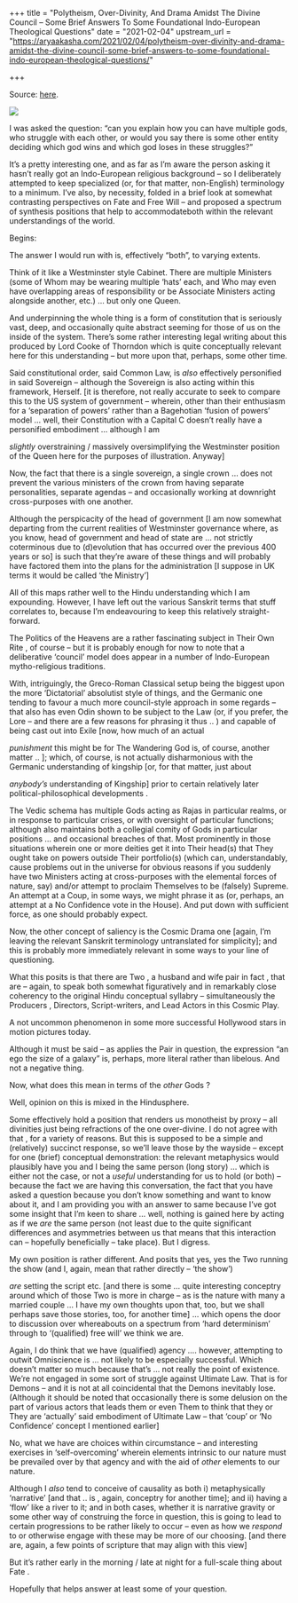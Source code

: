 +++
title = "Polytheism, Over-Divinity, And Drama Amidst The Divine Council – Some Brief Answers To Some Foundational Indo-European Theological Questions"
date = "2021-02-04"
upstream_url = "https://aryaakasha.com/2021/02/04/polytheism-over-divinity-and-drama-amidst-the-divine-council-some-brief-answers-to-some-foundational-indo-european-theological-questions/"

+++

Source: [here](https://aryaakasha.com/2021/02/04/polytheism-over-divinity-and-drama-amidst-the-divine-council-some-brief-answers-to-some-foundational-indo-european-theological-questions/).

![](https://aryaakasha.files.wordpress.com/2021/02/27033300_1.jpg?w=500)

I was asked the question: “can you explain how you can have multiple gods, who struggle with each other, or would you say there is some other entity deciding which god wins and which god loses in these struggles?”

It’s a pretty interesting one, and as far as I’m aware the person asking it hasn’t really got an Indo-European religious background – so I deliberately attempted to keep specialized (or, for that matter, non-English) terminology to a minimum. I’ve also, by necessity, folded in a brief look at somewhat contrasting perspectives on Fate and Free Will – and proposed a spectrum of synthesis positions that help to accommodateboth within the relevant understandings of the world.

Begins:

The answer I would run with is, effectively “both”, to varying extents.

Think of it like a Westminster style Cabinet. There are multiple Ministers (some of Whom may be wearing multiple ‘hats’ each, and Who may even have overlapping areas of responsibility or be Associate Ministers acting alongside another, etc.) … but only one Queen.

And underpinning the whole thing is a form of constitution that is seriously vast, deep, and occasionally quite abstract seeming for those of us on the inside of the system. There’s some rather interesting legal writing about this produced by Lord Cooke of Thorndon which is quite conceptually relevant here for this understanding – but more upon that, perhaps, some other time.

Said constitutional order, said Common Law, is *also* effectively personified in said Sovereign – although the Sovereign is also acting within this framework, Herself. \[it is therefore, not really accurate to seek to compare this to the US system of government – wherein, other than their enthusiasm for a ‘separation of powers’ rather than a Bagehotian ‘fusion of powers’ model … well, their Constitution with a Capital C doesn’t really have a personified embodiment … although I am

*slightly* overstraining / massively oversimplifying the Westminster
position of the Queen here for the purposes of illustration. Anyway\]

Now, the fact that there is a single sovereign, a single crown … does not prevent the various ministers of the crown from having separate personalities, separate agendas – and occasionally working at downright cross-purposes with one another.

Although the perspicacity of the head of government \[I am now somewhat departing from the current realities of Westminster governance where, as you know, head of government and head of state are … not strictly coterminous due to (d)evolution that has occurred over the previous 400 years or so\] is such that they’re aware of these things and will probably have factored them into the plans for the administration \[I suppose in UK terms it would be called ‘the Ministry’\]

All of this maps rather well to the Hindu understanding which I am expounding. However, I have left out the various Sanskrit terms that stuff correlates to, because I’m endeavouring to keep this relatively straight-forward.

The Politics of the Heavens are a rather fascinating subject in Their Own Rite , of course – but it is probably enough for now to note that a deliberative ‘council’ model does appear in a number of Indo-European mytho-religious traditions.

With, intriguingly, the Greco-Roman Classical setup being the biggest upon the more ‘Dictatorial’ absolutist style of things, and the Germanic one tending to favour a much more council-style approach in some regards – that also has even Odin shown to be subject to the Law (or, if you prefer, the Lore – and there are a few reasons for phrasing it thus .. ) and capable of being cast out into Exile \[now, how much of an actual

*punishment* this might be for The Wandering God is, of course, another
matter .. \]; which, of course, is not actually disharmonious with the Germanic understanding of kingship \[or, for that matter, just about

*anybody’s* understanding of Kingship\] prior to certain relatively
later political-philosophical developments .

The Vedic schema has multiple Gods acting as Rajas in particular realms, or in response to particular crises, or with oversight of particular functions; although also maintains both a collegial comity of Gods in particular positions … and occasional breaches of that. Most prominently in those situations wherein one or more deities get it into Their head(s) that They ought take on powers outside Their portfolio(s) (which can, understandably, cause problems out in the universe for obvious reasons if you suddenly have two Ministers acting at cross-purposes with the elemental forces of nature, say) and/or attempt to proclaim Themselves to be (falsely) Supreme. An attempt at a Coup, in some ways, we might phrase it as (or, perhaps, an attempt at a No Confidence vote in the House). And put down with sufficient force, as one should probably expect.

Now, the other concept of saliency is the Cosmic Drama one \[again, I’m leaving the relevant Sanskrit terminology untranslated for simplicity\]; and this is probably more immediately relevant in some ways to your line of questioning.

What this posits is that there are Two , a husband and wife pair in fact , that are – again, to speak both somewhat figuratively and in remarkably close coherency to the original Hindu conceptual syllabry – simultaneously the Producers , Directors, Script-writers, and Lead Actors in this Cosmic Play.

A not uncommon phenomenon in some more successful Hollywood stars in motion pictures today.

Although it must be said – as applies the Pair in question, the expression “an ego the size of a galaxy” is, perhaps, more literal rather than libelous. And not a negative thing.

Now, what does this mean in terms of the *other* Gods ?

Well, opinion on this is mixed in the Hindusphere.

Some effectively hold a position that renders us monotheist by proxy – all divinities just being refractions of the one over-divine. I do not agree with that , for a variety of reasons. But this is supposed to be a simple and (relatively) succinct response, so we’ll leave those by the wayside – except for one (brief) conceptual demonstration: the relevant metaphysics would plausibly have you and I being the same person (long story) … which is either not the case, or not a *useful* understanding for us to hold (or both) – because the fact we are having this conversation, the fact that you have asked a question because you don’t know something and want to know about it, and I am providing you with an answer to same because I’ve got some insight that I’m keen to share … well, nothing is gained here by acting as if we *are* the same person (not least due to the quite significant differences and asymmetries between us that means that this interaction can – hopefully beneficially – take place). But I digress.

My own position is rather different. And posits that yes, yes the Two running the show (and I, again, mean that rather directly – ‘the show’)

*are* setting the script etc. \[and there is some … quite interesting
conceptry around which of those Two is more in charge – as is the nature with many a married couple … I have my own thoughts upon that, too, but we shall perhaps save those stories, too, for another time\] … which opens the door to discussion over whereabouts on a spectrum from ‘hard determinism’ through to ‘(qualified) free will’ we think we are.

Again, I do think that we have (qualified) agency …. however, attempting to outwit Omniscience is … not likely to be especially successful. Which doesn’t matter so much because that’s … not really the point of existence. We’re not engaged in some sort of struggle against Ultimate Law. That is for Demons – and it is not at all coincidental that the Demons inevitably lose. (Although it should be noted that occasionally there is some delusion on the part of various actors that leads them or even Them to think that they or They are ‘actually’ said embodiment of Ultimate Law – that ‘coup’ or ‘No Confidence’ concept I mentioned earlier\]

No, what we have are choices within circumstance – and interesting exercises in ‘self-overcoming’ wherein elements intrinsic to our nature must be prevailed over by that agency and with the aid of *other* elements to our nature.

Although I *also* tend to conceive of causality as both i) metaphysically ‘narrative’ \[and that .. is , again, conceptry for another time\]; and ii) having a ‘flow’ like a river to it; and in both cases, whether it is narrative gravity or some other way of construing the force in question, this is going to lead to certain progressions to be rather likely to occur – even as how we *respond* to or otherwise engage with these may be more of our choosing. \[and there are, again, a few points of scripture that may align with this view\]

But it’s rather early in the morning / late at night for a full-scale thing about Fate .

Hopefully that helps answer at least some of your question.